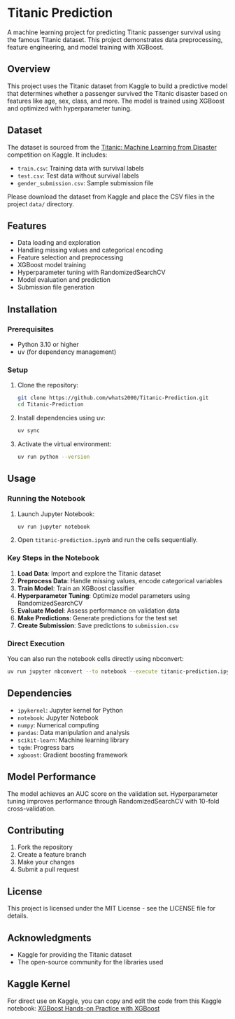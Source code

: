 # Titanic Prediction

A machine learning project for predicting Titanic passenger survival using the famous Titanic dataset. This project demonstrates data preprocessing, feature engineering, and model training with XGBoost.

## Overview

This project uses the Titanic dataset from Kaggle to build a predictive model that determines whether a passenger survived the Titanic disaster based on features like age, sex, class, and more. The model is trained using XGBoost and optimized with hyperparameter tuning.

## Dataset

The dataset is sourced from the [Titanic: Machine Learning from Disaster](https://www.kaggle.com/c/titanic) competition on Kaggle. It includes:

- `train.csv`: Training data with survival labels
- `test.csv`: Test data without survival labels
- `gender_submission.csv`: Sample submission file

Please download the dataset from Kaggle and place the CSV files in the project `data/` directory.

## Features

- Data loading and exploration
- Handling missing values and categorical encoding
- Feature selection and preprocessing
- XGBoost model training
- Hyperparameter tuning with RandomizedSearchCV
- Model evaluation and prediction
- Submission file generation

## Installation

### Prerequisites

- Python 3.10 or higher
- uv (for dependency management)

### Setup

1. Clone the repository:
   ```bash
   git clone https://github.com/whats2000/Titanic-Prediction.git
   cd Titanic-Prediction
   ```

2. Install dependencies using uv:
   ```bash
   uv sync
   ```

3. Activate the virtual environment:
   ```bash
   uv run python --version
   ```

## Usage

### Running the Notebook

1. Launch Jupyter Notebook:
   ```bash
   uv run jupyter notebook
   ```

2. Open `titanic-prediction.ipynb` and run the cells sequentially.

### Key Steps in the Notebook

1. **Load Data**: Import and explore the Titanic dataset
2. **Preprocess Data**: Handle missing values, encode categorical variables
3. **Train Model**: Train an XGBoost classifier
4. **Hyperparameter Tuning**: Optimize model parameters using RandomizedSearchCV
5. **Evaluate Model**: Assess performance on validation data
6. **Make Predictions**: Generate predictions for the test set
7. **Create Submission**: Save predictions to `submission.csv`

### Direct Execution

You can also run the notebook cells directly using nbconvert:

```bash
uv run jupyter nbconvert --to notebook --execute titanic-prediction.ipynb
```

## Dependencies

- `ipykernel`: Jupyter kernel for Python
- `notebook`: Jupyter Notebook
- `numpy`: Numerical computing
- `pandas`: Data manipulation and analysis
- `scikit-learn`: Machine learning library
- `tqdm`: Progress bars
- `xgboost`: Gradient boosting framework

## Model Performance

The model achieves an AUC score on the validation set. Hyperparameter tuning improves performance through RandomizedSearchCV with 10-fold cross-validation.

## Contributing

1. Fork the repository
2. Create a feature branch
3. Make your changes
4. Submit a pull request

## License

This project is licensed under the MIT License - see the LICENSE file for details.

## Acknowledgments

- Kaggle for providing the Titanic dataset
- The open-source community for the libraries used

## Kaggle Kernel

For direct use on Kaggle, you can copy and edit the code from this Kaggle notebook: [XGBoost Hands-on Practice with XGBoost](https://www.kaggle.com/code/whats2000/xgboost-hand-on-practice-with-xgboost#Load-the-data-and-display-head)
